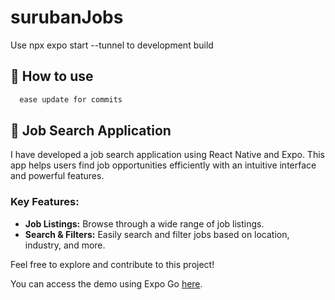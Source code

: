 # surubanJobs

Use npx expo start --tunnel to development build
## 🚀 How to use

```sh
  ease update for commits
```
## 💼 Job Search Application

I have developed a job search application using React Native and Expo. This app helps users find job opportunities efficiently with an intuitive interface and powerful features.

### Key Features:
- **Job Listings:** Browse through a wide range of job listings.
- **Search & Filters:** Easily search and filter jobs based on location, industry, and more.

Feel free to explore and contribute to this project!


You can access the demo using Expo Go [here](https://expo.dev/preview/update?message=Republish%20%22first%20build%22%20-%20group%3A%2098d3b712-c746-434d-af45-550ff2d10099&updateRuntimeVersion=1.0.0&createdAt=2024-08-06T15%3A38%3A56.393Z&slug=exp&projectId=00c3e48c-e056-4f2d-a4de-53ff964638bc&group=9f1586ff-c703-4e32-a04e-677ac12ae6f7).
